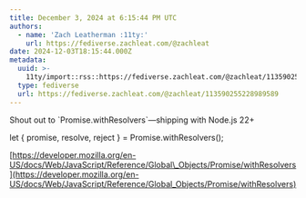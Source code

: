 ```yaml
---
title: December 3, 2024 at 6:15:44 PM UTC
authors:
  - name: 'Zach Leatherman :11ty:'
    url: https://fediverse.zachleat.com/@zachleat
date: 2024-12-03T18:15:44.000Z
metadata:
  uuid: >-
    11ty/import::rss::https://fediverse.zachleat.com/@zachleat/113590255228989589
  type: fediverse
  url: https://fediverse.zachleat.com/@zachleat/113590255228989589
---
```

Shout out to \`Promise.withResolvers\`—shipping with Node.js 22+

let { promise, resolve, reject } = Promise.withResolvers();

[https://developer.mozilla.org/en-US/docs/Web/JavaScript/Reference/Global\_Objects/Promise/withResolvers](https://developer.mozilla.org/en-US/docs/Web/JavaScript/Reference/Global_Objects/Promise/withResolvers)